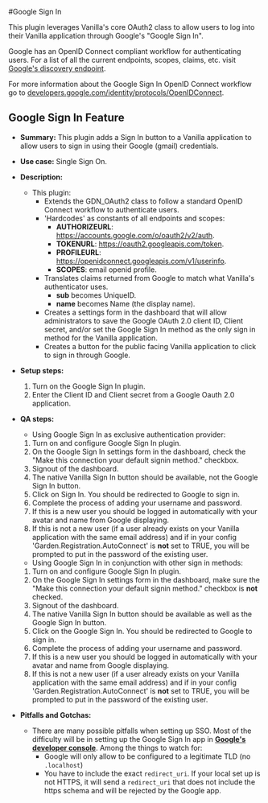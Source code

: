#Google Sign In

This plugin leverages Vanilla's core OAuth2 class to allow users to log into their Vanilla application through Google's "Google Sign In".

Google has an OpenID Connect compliant workflow for authenticating users. For a list of all the current endpoints, scopes, claims, etc. visit [Google's discovery endpoint](https://accounts.google.com/.well-known/openid-configuration).

For more information about the Google Sign In OpenID Connect workflow go to [developers.google.com/identity/protocols/OpenIDConnect](https://developers.google.com/identity/protocols/OpenIDConnect).

## Google Sign In Feature

-   **Summary:** This plugin adds a Sign In button to a Vanilla application to allow users to sign in using their Google (gmail) credentials.
-   **Use case:** Single Sign On.
-   **Description:**
    -   This plugin:
        -   Extends the GDN_OAuth2 class to follow a standard OpenID Connect workflow to authenticate users.
        -   'Hardcodes' as constants of all endpoints and scopes:
            -   **AUTHORIZEURL**: https://accounts.google.com/o/oauth2/v2/auth.
            -   **TOKENURL**: https://oauth2.googleapis.com/token.
            -   **PROFILEURL**: https://openidconnect.googleapis.com/v1/userinfo.
            -   **SCOPES**: email openid profile.
        -   Translates claims returned from Google to match what Vanilla's authenticator uses.
            -   **sub** becomes UniqueID.
            -   **name** becomes Name (the display name).
        -   Creates a settings form in the dashboard that will allow administrators to save the Google OAuth 2.0 client ID, Client secret, and/or set the Google Sign In method as the only sign in method for the Vanilla application.
        -   Creates a button for the public facing Vanilla application to click to sign in through Google.
-   **Setup steps:**
    1.  Turn on the Google Sign In plugin.
    2.  Enter the Client ID and Client secret from a Google Oauth 2.0 application.
-   **QA steps:**

    -   Using Google Sign In as exclusive authentication provider:

    1. Turn on and configure Google Sign In plugin.
    2. On the Google Sign In settings form in the dashboard, check the "Make this connection your default signin method." checkbox.
    3. Signout of the dashboard.
    4. The native Vanilla Sign In button should be available, not the Google Sign In button.
    5. Click on Sign In. You should be redirected to Google to sign in.
    6. Complete the process of adding your username and password.
    7. If this is a new user you should be logged in automatically with your avatar and name from Google displaying.
    8. If this is not a new user (if a user already exists on your Vanilla application with the same email address) and if in your config 'Garden.Registration.AutoConnect' is **not** set to TRUE, you will be prompted to put in the password of the existing user.

    -   Using Google Sign In in conjunction with other sign in methods:

    1. Turn on and configure Google Sign In plugin.
    2. On the Google Sign In settings form in the dashboard, make sure the "Make this connection your default signin method." checkbox is **not** checked.
    3. Signout of the dashboard.
    4. The native Vanilla Sign In button should be available as well as the Google Sign In button.
    5. Click on the Google Sign In. You should be redirected to Google to sign in.
    6. Complete the process of adding your username and password.
    7. If this is a new user you should be logged in automatically with your avatar and name from Google displaying.
    8. If this is not a new user (if a user already exists on your Vanilla application with the same email address) and if in your config 'Garden.Registration.AutoConnect' is **not** set to TRUE, you will be prompted to put in the password of the existing user.

-   **Pitfalls and Gotchas:**
    -   There are many possible pitfalls when setting up SSO. Most of the difficulty will be in setting up the Google Sign In app in [**Google's developer console**](https://console.developer.google.com). Among the things to watch for:
        -   Google will only allow to be configured to a legitimate TLD (no `.localhost`)
        -   You have to include the exact `redirect_uri`. If your local set up is not HTTPS, it will send a `redirect_uri` that does not include the https schema and will be rejected by the Google app.
